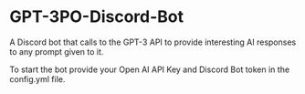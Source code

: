 # GPT-3PO-Discord-Bot
A Discord bot that calls to the GPT-3 API to provide interesting AI responses to any prompt given to it.

To start the bot provide your Open AI API Key and Discord Bot token in the config.yml file.
